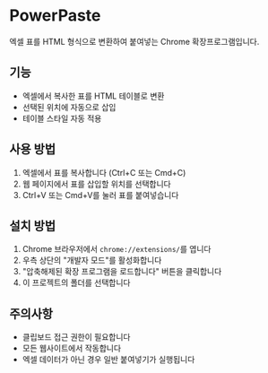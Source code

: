 # PowerPaste

엑셀 표를 HTML 형식으로 변환하여 붙여넣는 Chrome 확장프로그램입니다.

## 기능

- 엑셀에서 복사한 표를 HTML 테이블로 변환
- 선택된 위치에 자동으로 삽입
- 테이블 스타일 자동 적용

## 사용 방법

1. 엑셀에서 표를 복사합니다 (Ctrl+C 또는 Cmd+C)
2. 웹 페이지에서 표를 삽입할 위치를 선택합니다
3. Ctrl+V 또는 Cmd+V를 눌러 표를 붙여넣습니다

## 설치 방법

1. Chrome 브라우저에서 `chrome://extensions/`를 엽니다
2. 우측 상단의 "개발자 모드"를 활성화합니다
3. "압축해제된 확장 프로그램을 로드합니다" 버튼을 클릭합니다
4. 이 프로젝트의 폴더를 선택합니다

## 주의사항

- 클립보드 접근 권한이 필요합니다
- 모든 웹사이트에서 작동합니다
- 엑셀 데이터가 아닌 경우 일반 붙여넣기가 실행됩니다 
